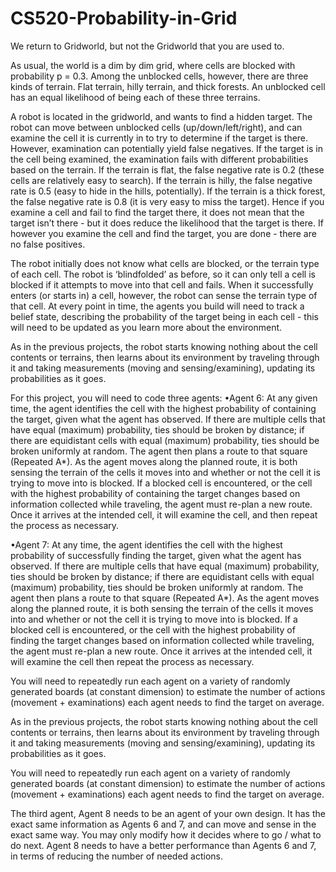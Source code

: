# CS520-Probability-in-Grid


We return to Gridworld, but not the Gridworld that you are used to.

As usual, the world is a dim by dim grid, where cells are blocked with probability p = 0.3. Among the unblocked cells, however, there are three kinds of terrain. Flat terrain, hilly terrain, and thick forests. An unblocked cell has an equal likelihood of being each of these three terrains.

A robot is located in the gridworld, and wants to find a hidden target. The robot can move between unblocked cells (up/down/left/right), and can examine the cell it is currently in to try to determine if the target is there. However, examination can potentially yield false negatives. If the target is in the cell being examined, the examination fails with different probabilities based on the terrain. If the terrain is flat, the false negative rate is 0.2 (these cells are relatively easy to search). If the terrain is hilly, the false negative rate is 0.5 (easy to hide in the hills, potentially). If the terrain is a thick forest, the false negative rate is 0.8 (it is very easy to miss the target). Hence if you examine a cell and fail to find the target there, it does not mean that the target isn’t there - but it does reduce the likelihood that the target is there. If however you examine the cell and find the target, you are done - there are no false positives.

The robot initially does not know what cells are blocked, or the terrain type of each cell. The robot is ‘blindfolded’ as before, so it can only tell a cell is blocked if it attempts to move into that cell and fails. When it successfully enters (or starts in) a cell, however, the robot can sense the terrain type of that cell. At every point in time, the agents you build will need to track a belief state, describing the probability of the target being in each cell - this will need to be updated as you learn more about the environment.

As in the previous projects, the robot starts knowing nothing about the cell contents or terrains, then learns about
its environment by traveling through it and taking measurements (moving and sensing/examining), updating its
probabilities as it goes.

For this project, you will need to code three agents:
•Agent 6: At any given time, the agent identifies the cell with the highest probability of containing
the target, given what the agent has observed. If there are multiple cells that have equal (maximum)
probability, ties should be broken by distance; if there are equidistant cells with equal (maximum) probability,
ties should be broken uniformly at random. The agent then plans a route to that square (Repeated A*). As
the agent moves along the planned route, it is both sensing the terrain of the cells it moves into and whether
or not the cell it is trying to move into is blocked. If a blocked cell is encountered, or the cell with the highest
probability of containing the target changes based on information collected while traveling, the agent must
re-plan a new route. Once it arrives at the intended cell, it will examine the cell, and then repeat the process
as necessary.

•Agent 7: At any time, the agent identifies the cell with the highest probability of successfully finding
the target, given what the agent has observed. If there are multiple cells that have equal (maximum)
probability, ties should be broken by distance; if there are equidistant cells with equal (maximum) probability,
ties should be broken uniformly at random. The agent then plans a route to that square (Repeated A*). As
the agent moves along the planned route, it is both sensing the terrain of the cells it moves into and whether
or not the cell it is trying to move into is blocked. If a blocked cell is encountered, or the cell with the highest
probability of finding the target changes based on information collected while traveling, the agent must re-plan
a new route. Once it arrives at the intended cell, it will examine the cell then repeat the process as necessary.

You will need to repeatedly run each agent on a variety of randomly generated boards (at constant dimension) to
estimate the number of actions (movement + examinations) each agent needs to find the target on average.

As in the previous projects, the robot starts knowing nothing about the cell contents or terrains, then learns about its environment by traveling through it and taking measurements (moving and sensing/examining), updating its probabilities as it goes.

You will need to repeatedly run each agent on a variety of randomly generated boards (at constant dimension) to estimate the number of actions (movement + examinations) each agent needs to find the target on average.

The third agent, Agent 8 needs to be an agent of your own design. It has the exact same information as Agents 6 and 7, and can move and sense in the exact same way. You may only modify how it decides where to go / what to do next. Agent 8 needs to have a better performance than Agents 6 and 7, in terms of reducing the number of needed actions.

